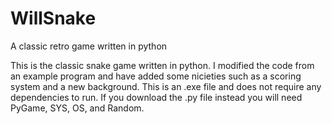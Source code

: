 # WillSnake
A classic retro game written in python

This is the classic snake game written in python.
I modified the code from an example program and have added some nicieties such as a scoring system and a new background.
This is an .exe file and does not require any dependencies to run.
If you download the .py file instead you will need PyGame, SYS, OS, and Random.
